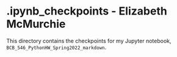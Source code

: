 # .ipynb_checkpoints - Elizabeth McMurchie

This directory contains the checkpoints for my Jupyter notebook, `BCB_546_PythonHW_Spring2022_markdown`.